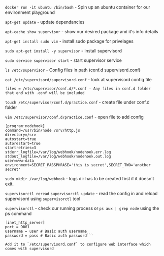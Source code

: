 `docker run -it ubuntu /bin/bash` - Spin up an ubuntu container for our environment playground

`apt-get update` - update dependancies

`apt-cache show supervisor` - show our desired package and it's info details

`apt-get install sudo vim` - install sudo package for privelages

`sudo apt-get install -y supervisor` - install supervisord

`sudo service supervisor start` - start supervisor service

`ls /etc/supervisor` - Config files in path (conf.d  supervisord.conf) 

`cat /etc/supervisord/supervisord.conf` - look at supervisord config file

```[include]
files = /etc/supervisor/conf.d/*.conf - Any files in conf.d folder that end with .conf will be included 
```

`touch /etc/supervisor/conf.d/practice.conf` - create file under conf.d folder

`vim /etc/supervisor/conf.d/practice.conf` - open file to add config 

```
[program:nodehook]
command=/usr/bin/node /srv/http.js
directory=/srv
autostart=true
autorestart=true
startretries=3
stderr_logfile=/var/log/webhook/nodehook.err.log
stdout_logfile=/var/log/webhook/nodehook.out.log
user=www-data
environment=SECRET_PASSPHRASE='this is secret',SECRET_TWO='another secret'
```

`sudo mkdir /var/log/webhook` - logs dir has to be created first if it doesn't exit. 

`supervisorctl reread` `supervisorctl update` - read the config in and reload supervisord using `supervisorctl` tool

`supervisorctl` - check our running process or `ps aux | grep node` using the ps command

```
[inet_http_server]
port = 9001
username = user # Basic auth username
password = pass # Basic auth password``` 

Add it to `/etc/supervisord.conf` to configure web interface which comes with supervisord





